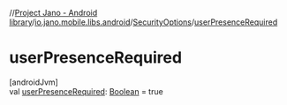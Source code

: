 //[Project Jano - Android library](../../../index.md)/[io.jano.mobile.libs.android](../index.md)/[SecurityOptions](index.md)/[userPresenceRequired](user-presence-required.md)

# userPresenceRequired

[androidJvm]\
val [userPresenceRequired](user-presence-required.md): [Boolean](https://kotlinlang.org/api/latest/jvm/stdlib/kotlin/-boolean/index.html) = true
